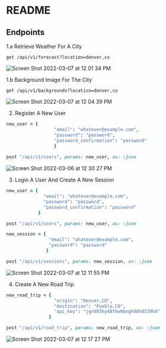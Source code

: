 # README


## Endpoints

1.a Retrieve Weather For A City

`get /api/v1/forecast?location=denver,co`

![Screen Shot 2022-03-07 at 12 01 34 PM](https://user-images.githubusercontent.com/89048720/157108976-1aa52bd8-3662-4bb5-986a-52b4a558c71e.png)

1.b Background Image For The City

`get /api/v1/backgrounds?location=denver,co`

![Screen Shot 2022-03-07 at 12 04 39 PM](https://user-images.githubusercontent.com/89048720/157109453-d3d3637a-2a5d-4374-81b8-e91acdf2b65e.png)

2. Register A New User

```ruby
new_user = {
                  "email": "whatever@example.com",
                  "password": "password",
                  "password_confirmation": "password"
                  }
                  
post "/api/v1/users", params: new_user, as: :json
```

![Screen Shot 2022-03-06 at 12 30 27 PM](https://user-images.githubusercontent.com/89048720/156940960-9005be8f-2a3c-4484-8c5a-17f3420440e1.png)

3. Login A User And Create A New Session

```ruby
new_user = {
              "email": "whatever@example.com",
              "password": "password",
              "password_confirmation": "password"
            }

post "/api/v1/users", params: new_user, as: :json

new_session = {
                "email": "whatever@example.com",
                "password": "password"
               }

post "/api/v1/sessions", params: new_session, as: :json
 ```

![Screen Shot 2022-03-07 at 12 11 55 PM](https://user-images.githubusercontent.com/89048720/157110559-1c9c5950-93b0-4a6d-8c9a-ec6034a90f03.png)


4. Create A New Road Trip

```ruby
new_road_trip = {
                  "origin": "Denver,CO",
                  "destination": "Pueblo,CO",
                  "api_key": "jgn983hy48thw9begh98h4539h4"
                }

post "/api/v1/road_trip", params: new_road_trip, as: :json
```

![Screen Shot 2022-03-07 at 12 17 27 PM](https://user-images.githubusercontent.com/89048720/157111271-8fe7ef58-a262-4617-89e9-46ea416e57d9.png) 
